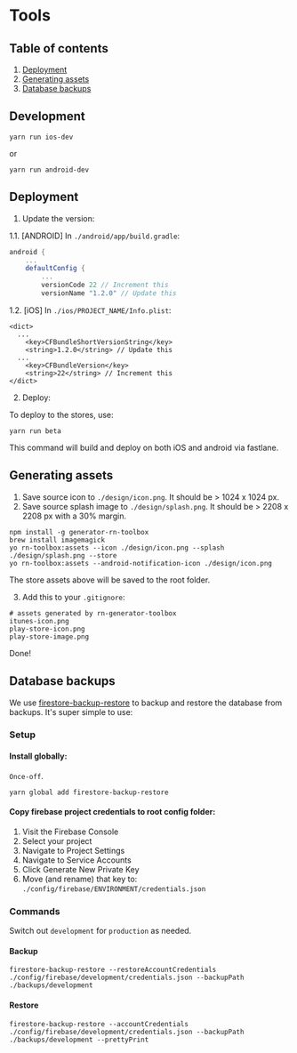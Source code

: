 # Tools

## Table of contents

1.  [Deployment](#deployment)
2.  [Generating assets](#generating-assets)
3.  [Database backups](#database-backups)

## Development

```shell
yarn run ios-dev
```

or

```shell
yarn run android-dev
```

## Deployment

1. Update the version:

1.1. [ANDROID] In `./android/app/build.gradle`:

```gradle
android {
    ...
    defaultConfig {
        ...
        versionCode 22 // Increment this
        versionName "1.2.0" // Update this
```

1.2. [iOS] In `./ios/PROJECT_NAME/Info.plist`:

```plist
<dict>
  ...
	<key>CFBundleShortVersionString</key>
	<string>1.2.0</string> // Update this
  ...
	<key>CFBundleVersion</key>
	<string>22</string> // Increment this
</dict>
```

2. Deploy:

To deploy to the stores, use:

```shell
yarn run beta
```

This command will build and deploy on both iOS and android via fastlane.

## Generating assets

1.  Save source icon to `./design/icon.png`. It should be > 1024 x 1024 px.
2.  Save source splash image to `./design/splash.png`. It should be > 2208 x 2208 px with a 30% margin.

```shell
npm install -g generator-rn-toolbox
brew install imagemagick
yo rn-toolbox:assets --icon ./design/icon.png --splash ./design/splash.png --store
yo rn-toolbox:assets --android-notification-icon ./design/icon.png
```

The store assets above will be saved to the root folder.

3.  Add this to your `.gitignore`:

```
# assets generated by rn-generator-toolbox
itunes-icon.png
play-store-icon.png
play-store-image.png
```

Done!

## Database backups

We use [firestore-backup-restore]() to backup and restore the database from backups. It's super simple to use:

### Setup

#### Install globally:

`Once-off`.

```
yarn global add firestore-backup-restore
```

#### Copy firebase project credentials to root config folder:

1. Visit the Firebase Console
2. Select your project
3. Navigate to Project Settings
4. Navigate to Service Accounts
5. Click Generate New Private Key
6. Move (and rename) that key to: `./config/firebase/ENVIRONMENT/credentials.json`

### Commands

Switch out `development` for `production` as needed.

#### Backup

```
firestore-backup-restore --restoreAccountCredentials ./config/firebase/development/credentials.json --backupPath ./backups/development
```

#### Restore

```
firestore-backup-restore --accountCredentials ./config/firebase/development/credentials.json --backupPath ./backups/development --prettyPrint
```

